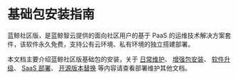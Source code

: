 # 基础包安装指南

蓝鲸社区版，是蓝鲸智云提供的面向社区用户的基于 PaaS 的运维技术解决方案套件，该软件永久免费，支持公有云环境、私有环境的独立搭建部署。

本文档主要介绍蓝鲸社区版基础包的安装，关于 [日常维护](/维护手册/mantain_readme.md)、 [增强包安装](/增强包安装/strengthe_package.md)、 [软件升级](/升级指引/update_readme.md)、 [SaaS 部署](/SaaS部署/SaaS简介/saas_readme.md)、 [开源版本替换](/场景案例/开源产品替换/opensource_readme.md) 等内容请查看部署维护其他文档。
